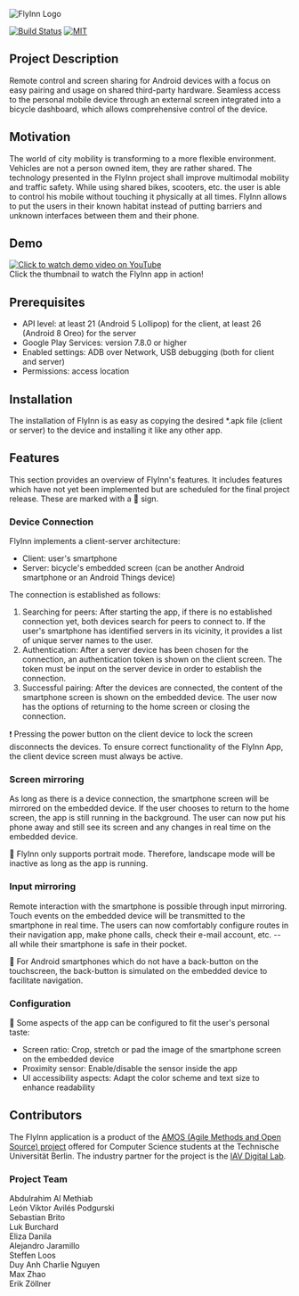 ![FlyInn Logo](https://i.ibb.co/5nnFp9J/black.png)  

[![Build Status](https://travis-ci.com/amos-flyinn/amos-tub-ws18-proj1.svg?branch=master)](https://travis-ci.com/amos-flyinn/amos-tub-ws18-proj1) [![MIT](https://img.shields.io/badge/license-MIT-brightgreen.svg)](https://github.com/amos-flyinn/amos-tub-ws18-proj1/blob/master/LICENSE)

## Project Description
Remote control and screen sharing for Android devices with a focus on easy pairing and usage on shared third-party hardware.
Seamless access to the personal mobile device through an external screen integrated into a bicycle dashboard, which allows comprehensive control of the device.

## Motivation
The world of city mobility is transforming to a more flexible environment. Vehicles are not a person owned item, they are rather shared. The technology presented in the FlyInn project shall improve multimodal mobility and traffic safety.
While using shared bikes, scooters, etc. the user is able to control his mobile without touching it physically at all times. FlyInn allows to put the users in their known habitat instead of putting barriers and unknown interfaces between them and their phone.

## Demo
[![Click to watch demo video on YouTube](https://img.youtube.com/vi/Vic-glthkUI/0.jpg)](https://www.youtube.com/watch?v=Vic-glthkUI)  
Click the thumbnail to watch the FlyInn app in action!

## Prerequisites

*   API level: at least 21 (Android 5 Lollipop) for the client, at least 26 (Android 8 Oreo) for the server
*   Google Play Services: version 7.8.0 or higher
*   Enabled settings: ADB over Network, USB debugging (both for client and server)
*   Permissions: access location

## Installation
The installation of FlyInn is as easy as copying the desired *.apk file (client or server) to the device and installing it like any other app.

## Features
This section provides an overview of FlyInn's features. It includes features which have not yet been implemented but are scheduled for the final project release. These are marked with a :construction: sign.
### Device Connection
FlyInn implements a client-server architecture:
*   Client: user's smartphone
*   Server: bicycle's embedded screen (can be another Android smartphone or an Android Things device)

The connection is established as follows:
1. Searching for peers: After starting the app, if there is no established connection yet, both devices search for peers to connect to. If the user's smartphone has identified servers in its vicinity, it provides a list of unique server names to the user.
2. Authentication: After a server device has been chosen for the connection, an authentication token is shown on the client screen. The token must be input on the server device in order to establish the connection.
3. Successful pairing: After the devices are connected, the content of the smartphone screen is shown on the embedded device. The user now has the options of returning to the home screen or closing the connection.

:exclamation: Pressing the power button on the client device to lock the screen disconnects the devices. To ensure correct functionality of the FlyInn App, the client device screen must always be active.

### Screen mirroring
As long as there is a device connection, the smartphone screen will be mirrored on the embedded device. If the user chooses to return to the home screen, the app is still running in the background.
The user can now put his phone away and still see its screen and any changes in real time on the embedded device.

:construction: FlyInn only supports portrait mode. Therefore, landscape mode will be inactive as long as the app is running.

### Input mirroring
Remote interaction with the smartphone is possible through input mirroring. Touch events on the embedded device will be transmitted to the smartphone in real time. The users can now comfortably configure routes in their navigation app, make phone calls, check their e-mail account, etc. -- all while their smartphone is safe in their pocket.

:construction: For Android smartphones which do not have a back-button on the touchscreen, the back-button is simulated on the embedded device to facilitate navigation.

### Configuration
:construction: Some aspects of the app can be configured to fit the user's personal taste:
*   Screen ratio: Crop, stretch or pad the image of the smartphone screen on the embedded device
*   Proximity sensor: Enable/disable the sensor inside the app
*   UI accessibility aspects: Adapt the color scheme and text size to enhance readability

## Contributors
The FlyInn application is a product of the [AMOS (Agile Methods and Open Source) project](https://www.qds.tu-berlin.de/menue/lehre/wintersemester/pj_das_amos_projekt/) offered for Computer Science students at the Technische Universität Berlin. The industry partner for the project is the [IAV Digital Lab](https://www.iav.com/en/digital-lab#overview).

### Project Team
Abdulrahim Al Methiab  
León Viktor Avilés Podgurski  
Sebastian Brito  
Luk Burchard  
Eliza Danila  
Alejandro Jaramillo  
Steffen Loos  
Duy Anh Charlie Nguyen  
Max Zhao  
Erik Zöllner
